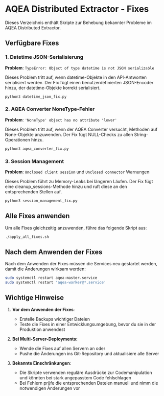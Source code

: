 # AQEA Distributed Extractor - Fixes

Dieses Verzeichnis enthält Skripte zur Behebung bekannter Probleme im AQEA Distributed Extractor.

## Verfügbare Fixes

### 1. Datetime JSON-Serialisierung

**Problem**: `TypeError: Object of type datetime is not JSON serializable`

Dieses Problem tritt auf, wenn datetime-Objekte in den API-Antworten serialisiert werden. Der Fix fügt einen benutzerdefinierten JSON-Encoder hinzu, der datetime-Objekte korrekt serialisiert.

```bash
python3 datetime_json_fix.py
```

### 2. AQEA Converter NoneType-Fehler

**Problem**: `'NoneType' object has no attribute 'lower'`

Dieses Problem tritt auf, wenn der AQEA Converter versucht, Methoden auf None-Objekte anzuwenden. Der Fix fügt NULL-Checks zu allen String-Operationen hinzu.

```bash
python3 aqea_converter_fix.py
```

### 3. Session Management

**Problem**: `Unclosed client session` und `Unclosed connector` Warnungen

Dieses Problem führt zu Memory-Leaks bei längeren Läufen. Der Fix fügt eine cleanup_sessions-Methode hinzu und ruft diese an den entsprechenden Stellen auf.

```bash
python3 session_management_fix.py
```

## Alle Fixes anwenden

Um alle Fixes gleichzeitig anzuwenden, führe das folgende Skript aus:

```bash
./apply_all_fixes.sh
```

## Nach dem Anwenden der Fixes

Nach dem Anwenden der Fixes müssen die Services neu gestartet werden, damit die Änderungen wirksam werden:

```bash
sudo systemctl restart aqea-master.service
sudo systemctl restart 'aqea-worker@*.service'
```

## Wichtige Hinweise

1. **Vor dem Anwenden der Fixes**:
   - Erstelle Backups wichtiger Dateien
   - Teste die Fixes in einer Entwicklungsumgebung, bevor du sie in der Produktion anwendest

2. **Bei Multi-Server-Deployments**:
   - Wende die Fixes auf allen Servern an oder
   - Pushe die Änderungen ins Git-Repository und aktualisiere alle Server

3. **Bekannte Einschränkungen**:
   - Die Skripte verwenden reguläre Ausdrücke zur Codemanipulation und könnten bei stark angepasstem Code fehlschlagen
   - Bei Fehlern prüfe die entsprechenden Dateien manuell und nimm die notwendigen Änderungen vor 